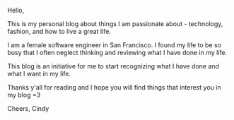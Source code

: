 Hello,

This is my personal blog about things I am passionate about - technology, fashion, and how to live a great life.

I am a female software engineer in San Francisco. I found my life to be so busy that I often neglect thinking and reviewing what I have done in my life.

This blog is an initiative for me to start recognizing what I have done and what I want in my life.

Thanks y'all for reading and I hope you will find things that interest you in my blog =3

Cheers,
Cindy
